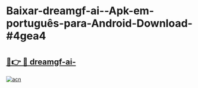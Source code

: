 # Baixar-dreamgf-ai--Apk-em-português​-para-Android-Download-#4gea4

# <h2><a href="https://ainizakaria.my?title=dreamgf-ai-&ref=24M">🔗👉 🔴 dreamgf-ai-</a></h2>

[![acn](https://github.com/user-attachments/assets/0f9c940e-d8b0-45ae-aac7-cd30a18b3e1c)](https://ainizakaria.my?title=dreamgf-ai-&ref=24M)

